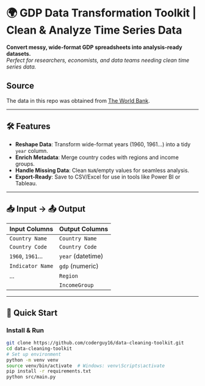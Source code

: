 # 🌍 GDP Data Transformation Toolkit | Clean & Analyze Time Series Data

**Convert messy, wide-format GDP spreadsheets into analysis-ready datasets.**  
*Perfect for researchers, economists, and data teams needing clean time series data.*

## Source

The data in this repo was obtained from [The World Bank](https://data.worldbank.org/indicator/NY.GDP.MKTP.CD).

---

## 🛠️ Features
- **Reshape Data**: Transform wide-format years (1960, 1961...) into a tidy `year` column.  
- **Enrich Metadata**: Merge country codes with regions and income groups.  
- **Handle Missing Data**: Clean `NaN`/empty values for seamless analysis.  
- **Export-Ready**: Save to CSV/Excel for use in tools like Power BI or Tableau.

---

## 📥 Input → 📤 Output  
| **Input Columns** | **Output Columns** |  
|--------------------|---------------------|  
| `Country Name`     | `Country Name`      |  
| `Country Code`     | `Country Code`      |  
| `1960`, `1961`...  | `year` (datetime)   |  
| `Indicator Name`   | `gdp` (numeric)     |  
| ...                | `Region`            |  
|                    | `IncomeGroup`       |  

---

## 🚀 Quick Start  
### Install & Run  
```bash  
git clone https://github.com/coderguy16/data-cleaning-toolkit.git 
cd data-cleaning-toolkit 
# Set up environment
python -m venv venv
source venv/bin/activate  # Windows: venv\Scripts\activate
pip install -r requirements.txt  
python src/main.py  
